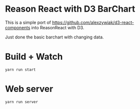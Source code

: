 # Reason React with D3 BarChart

This is a simple port of https://github.com/alexzywiak/d3-react-components into ReasonReact with D3.

Just done the basic barchart with changing data.


# Build + Watch

```
yarn run start
```

# Web server

```
yarn run server
```
